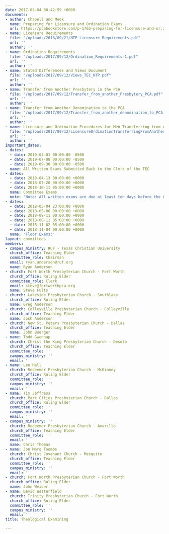 ```yaml
---
date: 2017-05-04 00:42:59 +0000
documents:
- author: Chapell and Meek
  name: Preparing for Licensure and Ordination Exams
  url: https://pcabookstore.com/p-1765-preparing-for-licensure-and-or.aspx
- name: Licensure Requirements
  file: "/uploads/2018/09/21/NTP_Licensure_Requirements.pdf"
  url: ''
  author: ''
- name: Ordination Requirements
  file: "/uploads/2017/09/12/Ordination_Requirements-1.pdf"
  url: ''
  author: ''
- name: Stated Differences and Views Document
  file: "/uploads/2017/09/12/Views_TEC_NTP.pdf"
  url: ''
  author: ''
- name: Transfer from Another Presbytery in the PCA
  file: "/uploads/2017/09/12/Transfer_from_another_Presbytery_PCA.pdf"
  url: ''
  author: ''
- name: Transfer from Another Denomination to the PCA
  file: "/uploads/2017/09/12/Transfer_from_another_denomination_to_PCA.pdf"
  url: ''
  author: ''
- name: Licensure and Ordination Procedures for Men Transferring from Another Denomination
  file: "/uploads/2017/09/12/LicensureOrdinationTransferringFromAnotherDenomination.pdf"
  url: ''
  author: ''
important_dates:
- dates:
  - date: 2019-04-01 00:00:00 -0500
  - date: 2019-07-08 00:00:00 -0500
  - date: 2019-09-30 00:00:00 -0500
  name: All Written Exams Submitted Back to the Clerk of the TEC
- dates:
  - date: 2018-04-13 00:00:00 +0000
  - date: 2018-07-20 00:00:00 +0000
  - date: 2018-10-11 05:00:00 +0000
  name: Committee Exams
  note: 'Note: All written exams are due at least ten days before the Oral exam dates.'
- dates:
  - date: 2018-05-04 23:00:00 +0000
  - date: 2018-05-06 00:00:00 +0000
  - date: 2018-08-11 00:00:00 +0000
  - date: 2018-08-11 05:00:00 +0000
  - date: 2018-11-02 05:00:00 +0000
  - date: 2018-11-04 00:00:00 +0000
  name: 'Floor Exams:'
layout: committees
members:
- campus_ministry: RUF - Texas Christian University
  church_office: Teaching Elder
  committee_role: Chairman
  email: ryan.anderson@ruf.org
  name: Ryan Anderson
- church: Fort Worth Presbyterian Church - Fort Worth
  church_office: Ruling Elder
  committee_role: Clerk
  email: steve@fortworthpca.org
  name: Steve Fults
- church: Lakeside Presbyterian Church - Southlake
  church_office: Ruling Elder
  name: Greg Anderson
- church: Colleyville Presbyterian Church - Colleyville
  church_office: Teaching Elder
  name: Josh Anderson
- church: New St. Peters Presbyterian Church - Dallas
  church_office: Teaching Elder
  name: John Buerger
- name: Todd Gwennap
  church: Christ the King Presbyterian Church - Desoto
  church_office: Teaching Elder
  committee_role: ''
  campus_ministry: ''
  email: ''
- name: Lee Hall
  church: Redeemer Presbyterian Church - McKinney
  church_office: Ruling Elder
  committee_role: ''
  campus_ministry: ''
  email: ''
- name: Tim Jeffress
  church: Park Cities Presbyterian Church - Dallas
  church_office: Ruling Elder
  committee_role: ''
  campus_ministry: ''
  email: ''
- campus_ministry: ''
  church: Redeemer Presbyterian Church - Amarillo
  church_office: Teaching Elder
  committee_role: ''
  email: ''
  name: Chris Thomas
- name: Jon Marq Toombs
  church: Christ Covenant Church - Mesquite
  church_office: Teaching Elder
  committee_role: ''
  campus_ministry: ''
  email: ''
- church: Fort Worth Presbyterian Church - Fort Worth
  church_office: Ruling Elder
  name: John Weiser
- name: David Westerfield
  church: Trinity Presbyterian Church - Fort Worth
  church_office: Ruling Elder
  committee_role: ''
  campus_ministry: ''
  email: ''
title: Theological Examining

---
```

